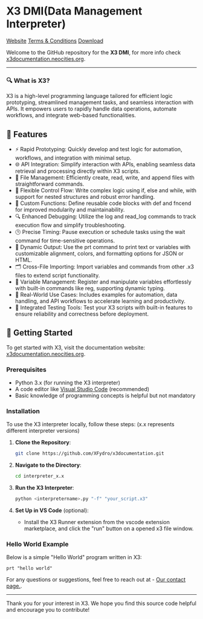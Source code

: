 
# X3 DMI(Data Management Interpreter)

[Website](https://img.shields.io/website?url=https%3A%2F%2Fx3documentation.neocities.org)
[Terms & Conditions](https://x3documentation.neocities.org/terms-and-conditions)
[Download](https://x3documentation.neocities.org/downloads)

Welcome to the GitHub repository for the **X3 DMI**, for more info check [x3documentation.neocities.org](https://x3documentation.neocities.org).

---

### 🔍 What is X3?

X3 is a high-level programming language tailored for efficient logic prototyping, streamlined management tasks, and seamless interaction with APIs. It empowers users to rapidly handle data operations, automate workflows, and integrate web-based functionalities.

## 🌟 Features

- ⚡ Rapid Prototyping: Quickly develop and test logic for automation, workflows, and integration with minimal setup.
- 🌐 API Integration: Simplify interaction with APIs, enabling seamless data retrieval and processing directly within X3 scripts.
- 📂 File Management: Efficiently create, read, write, and append files with straightforward commands. 
- 🔁 Flexible Control Flow: Write complex logic using if, else and while, with support for nested structures and robust error handling.
- 🔧 Custom Functions: Define reusable code blocks with def and fncend for improved modularity and maintainability.
- 🔍 Enhanced Debugging: Utilize the log and read_log commands to track execution flow and simplify troubleshooting.
- 🕒 Precise Timing: Pause execution or schedule tasks using the wait command for time-sensitive operations.
- 🎨 Dynamic Output: Use the prt command to print text or variables with customizable alignment, colors, and formatting options for JSON or HTML.
- 🗂️ Cross-File Importing: Import variables and commands from other .x3 files to extend script functionality.
- 🧹 Variable Management: Register and manipulate variables effortlessly with built-in commands like reg, supporting dynamic typing.
- 🧪 Real-World Use Cases: Includes examples for automation, data handling, and API workflows to accelerate learning and productivity.
- 🚦 Integrated Testing Tools: Test your X3 scripts with built-in features to ensure reliability and correctness before deployment.

## 🏁 Getting Started

To get started with X3, visit the documentation website: [x3documentation.neocities.org](https://x3documentation.neocities.org).

### Prerequisites

- Python 3.x (for running the X3 interpreter)
- A code editor like [Visual Studio Code](https://code.visualstudio.com) (recommended)
- Basic knowledge of programming concepts is helpful but not mandatory

### Installation

To use the X3 interpreter locally, follow these steps:
(x.x represents different interpreter versions)
1. **Clone the Repository**:

    ```sh
    git clone https://github.com/XFydro/x3documentation.git
    ```

2. **Navigate to the Directory**:

    ```sh
    cd interpreter_x.x
    ```

3. **Run the X3 Interpreter**:

    ```sh
    python <interpretername>.py "-f" "your_script.x3"
    ```

4. **Set Up in VS Code** (optional):
   - Install the X3 Runner extension from the vscode extension marketplace, and click the "run" button on a opened x3 file window. 

### Hello World Example

Below is a simple "Hello World" program written in X3:

```x3
prt "hello world"
```
For any questions or suggestions, feel free to reach out at - [Our contact page.](https://x3documentation.neocities.org/contact).

---

Thank you for your interest in X3. We hope you find this source code helpful and encourage you to contribute!
